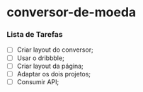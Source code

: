 # conversor-de-moeda

### Lista de Tarefas

- [ ] Criar layout do conversor;
- [ ] Usar o dribbble;
- [ ] Criar layout da página;
- [ ] Adaptar os dois projetos;
- [ ] Consumir API;